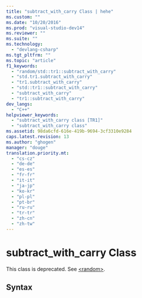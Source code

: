 ```yaml
---
title: "subtract_with_carry Class | hehe"
ms.custom: ""
ms.date: "10/20/2016"
ms.prod: "visual-studio-dev14"
ms.reviewer: ""
ms.suite: ""
ms.technology: 
  - "devlang-csharp"
ms.tgt_pltfrm: ""
ms.topic: "article"
f1_keywords: 
  - "random/std::tr1::subtract_with_carry"
  - "std.tr1.subtract_with_carry"
  - "tr1.subtract_with_carry"
  - "std::tr1::subtract_with_carry"
  - "subtract_with_carry"
  - "tr1::subtract_with_carry"
dev_langs: 
  - "C++"
helpviewer_keywords: 
  - "subtract_with_carry class [TR1]"
  - "subtract_with_carry class"
ms.assetid: 98da6cfd-616e-419b-9694-3cf3310e9284
caps.latest.revision: 13
ms.author: "ghogen"
manager: "douge"
translation.priority.mt: 
  - "cs-cz"
  - "de-de"
  - "es-es"
  - "fr-fr"
  - "it-it"
  - "ja-jp"
  - "ko-kr"
  - "pl-pl"
  - "pt-br"
  - "ru-ru"
  - "tr-tr"
  - "zh-cn"
  - "zh-tw"
---
```

# subtract_with_carry Class
This class is deprecated. See [\<random>](../Topic/%3Crandom%3E.md).  
  
## Syntax